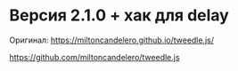 # Версия 2.1.0 + хак для delay

Оригинал: 
https://miltoncandelero.github.io/tweedle.js/

https://github.com/miltoncandelero/tweedle.js